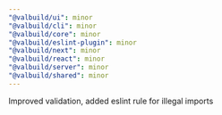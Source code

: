 ```yaml
---
"@valbuild/ui": minor
"@valbuild/cli": minor
"@valbuild/core": minor
"@valbuild/eslint-plugin": minor
"@valbuild/next": minor
"@valbuild/react": minor
"@valbuild/server": minor
"@valbuild/shared": minor
---
```


Improved validation, added eslint rule for illegal imports
